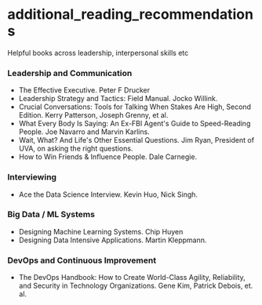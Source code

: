 # additional_reading_recommendations
Helpful books across leadership, interpersonal skills etc

### Leadership and Communication

- The Effective Executive. Peter F Drucker
- Leadership Strategy and Tactics: Field Manual. Jocko Willink.
- Crucial Conversations: Tools for Talking When Stakes Are High, Second Edition. Kerry Patterson, Joseph Grenny, et al.
- What Every Body Is Saying: An Ex-FBI Agent's Guide to Speed-Reading People. Joe Navarro and Marvin Karlins.
- Wait, What? And Life's Other Essential Questions. Jim Ryan, President of UVA, on asking the right questions.
- How to Win Friends & Influence People. Dale Carnegie.

### Interviewing

- Ace the Data Science Interview. Kevin Huo, Nick Singh.

### Big Data / ML Systems

- Designing Machine Learning Systems. Chip Huyen
- Designing Data Intensive Applications. Martin Kleppmann.

### DevOps and Continuous Improvement

- The DevOps Handbook: How to Create World-Class Agility, Reliability, and Security in Technology Organizations.
Gene Kim, Patrick Debois, et. al.
